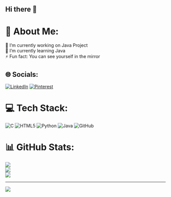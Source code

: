 ## Hi there 👋

# 💫 About Me:
🔭 I’m currently working on Java Project<br>🌱 I’m currently learning Java<br>⚡ Fun fact: You can see yourself in the mirror<br>


## 🌐 Socials:
[![LinkedIn](https://img.shields.io/badge/LinkedIn-%230077B5.svg?logo=linkedin&logoColor=white)](https://linkedin.com/in/KS) [![Pinterest](https://img.shields.io/badge/Pinterest-%23E60023.svg?logo=Pinterest&logoColor=white)](https://pinterest.com/Kee) 

# 💻 Tech Stack:
![C](https://img.shields.io/badge/c-%2300599C.svg?style=for-the-badge&logo=c&logoColor=white) ![HTML5](https://img.shields.io/badge/html5-%23E34F26.svg?style=for-the-badge&logo=html5&logoColor=white) ![Python](https://img.shields.io/badge/python-3670A0?style=for-the-badge&logo=python&logoColor=ffdd54) ![Java](https://img.shields.io/badge/java-%23ED8B00.svg?style=for-the-badge&logo=openjdk&logoColor=white) ![GitHub](https://img.shields.io/badge/github-%23121011.svg?style=for-the-badge&logo=github&logoColor=white)
# 📊 GitHub Stats:
![](https://github-readme-stats.vercel.app/api?username=KeeShenoy&theme=dark&hide_border=false&include_all_commits=false&count_private=false)<br/>
![](https://github-readme-streak-stats.herokuapp.com/?user=KeeShenoy&theme=dark&hide_border=false)<br/>
![](https://github-readme-stats.vercel.app/api/top-langs/?username=KeeShenoy&theme=dark&hide_border=false&include_all_commits=false&count_private=false&layout=compact)

---
[![](https://visitcount.itsvg.in/api?id=KeeShenoy&icon=0&color=0)](https://visitcount.itsvg.in)

<!-- Proudly created with GPRM ( https://gprm.itsvg.in ) -->
